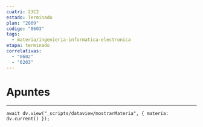 ```yaml
---
cuatri: 23C2
estado: Terminado
plan: "2009"
codigo: "8603"
tags:
  - materia/ingenieria-informatica-electronica
etapa: terminado
correlativas:
  - "8602"
  - "6203"
---
```

# Apuntes 
---
```dataviewjs
await dv.view("_scripts/dataview/mostrarMateria", { materia: dv.current() });
```